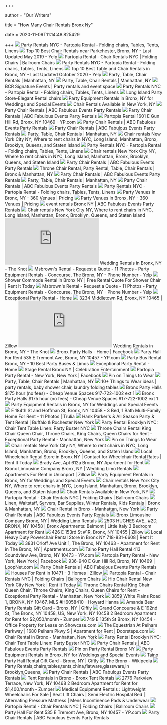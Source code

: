 +++
        
author = "Our Writers"
        
title = "How Many Chair Rentals Bronx Ny"
        
date = 2020-11-09T11:14:48.825429
        
+++
[ ![](https://partopiarental.com/wp-content/uploads/2019/04/table-slider-2.jpg)](https://partopiarental.com/wp-content/uploads/2019/04/table-slider-2.jpg) Party Rentals NYC - Partopia Rental - Folding chairs, Tables, Tents, Linens
[ ![](https://s3-media1.fl.yelpcdn.com/bphoto/1fxVcRnEMCjKLxlp6zuVeg/ls.jpg)](https://s3-media1.fl.yelpcdn.com/bphoto/1fxVcRnEMCjKLxlp6zuVeg/ls.jpg) Top 10 Best Chair Rentals near Parkchester, Bronx, NY - Last Updated May  2019 - Yelp
[ ![](https://partopiarental.com/wp-content/uploads/2019/04/Ghost.jpg)](https://partopiarental.com/wp-content/uploads/2019/04/Ghost.jpg) Partopia Rental - Chair Rentals NYC | Folding Chairs | Ballroom Chairs
[ ![](https://partopiarental.com/wp-content/uploads/2019/04/background-slider1.jpg)](https://partopiarental.com/wp-content/uploads/2019/04/background-slider1.jpg) Party Rentals NYC - Partopia Rental - Folding chairs, Tables, Tents, Linens
[ ![](https://s3-media0.fl.yelpcdn.com/bphoto/tWOjl-u_Me_eRrJIOHaugw/ls.jpg)](https://s3-media0.fl.yelpcdn.com/bphoto/tWOjl-u_Me_eRrJIOHaugw/ls.jpg) Top 10 Best Table and Chair Rentals in Bronx, NY - Last Updated October  2020 - Yelp
[ ![](https://www.abbottspartyrental.com/image/118963988.jpg)](https://www.abbottspartyrental.com/image/118963988.jpg) Party, Table, Chair Rentals | Manhattan, NY
[ ![](https://www.abbottspartyrental.com/image/133005952.jpg)](https://www.abbottspartyrental.com/image/133005952.jpg) Party, Table, Chair Rentals | Manhattan, NY
[ ![](http://bcrrental.com/home/wp-content/uploads/2015/05/header2.jpg)](http://bcrrental.com/home/wp-content/uploads/2015/05/header2.jpg) BCR Signature Events | Party rentals and event space
[ ![](https://partopiarental.com/wp-content/uploads/2020/01/silver-ballroom-white-cushion-min.jpg)](https://partopiarental.com/wp-content/uploads/2020/01/silver-ballroom-white-cushion-min.jpg) Party Rentals NYC - Partopia Rental - Folding chairs, Tables, Tents, Linens
[ ![](https://thebratshack.com/wp-content/uploads/2016/06/pinkyprincesschair.jpg)](https://thebratshack.com/wp-content/uploads/2016/06/pinkyprincesschair.jpg) Long Island Party Store-Elegant Rental chairs
[ ![](https://eventective-media.azureedge.net/2593520_md.jpg)](https://eventective-media.azureedge.net/2593520_md.jpg) Party Equipment Rentals in Bronx, NY for Weddings and Special Events
[ ![](https://allaffairs.com/imgs/product/47pRm1v0Sc39C8jk0xKoLg25lZBVZAdDNjEAMgY2q3aMT74rsW.jpg)](https://allaffairs.com/imgs/product/47pRm1v0Sc39C8jk0xKoLg25lZBVZAdDNjEAMgY2q3aMT74rsW.jpg) Chair Rentals Available in New York, NY
[ ![](https://www.abcfabulousevents.com/wp-content/uploads/2018/02/white-plastic-folding-chair.jpg)](https://www.abcfabulousevents.com/wp-content/uploads/2018/02/white-plastic-folding-chair.jpg) Party Chair Rentals | ABC Fabulous Events Party Rentals
[ ![](https://www.abcfabulousevents.com/wp-content/uploads/2018/02/white-resin-folding-chair.jpg)](https://www.abcfabulousevents.com/wp-content/uploads/2018/02/white-resin-folding-chair.jpg) Party Chair Rentals | ABC Fabulous Events Party Rentals
[ ![](https://i2.ypcdn.com/blob/8a84563e2a0c76377cce71364b70d5cd4a4ab189_400x260_crop.jpg)](https://i2.ypcdn.com/blob/8a84563e2a0c76377cce71364b70d5cd4a4ab189_400x260_crop.jpg) Partopia Rental 1601 E Gun Hill Rd, Bronx, NY 10469 - YP.com
[ ![](https://www.abcfabulousevents.com/wp-content/uploads/2018/02/white-chiavari-ballroom-chair.jpg)](https://www.abcfabulousevents.com/wp-content/uploads/2018/02/white-chiavari-ballroom-chair.jpg) Party Chair Rentals | ABC Fabulous Events Party Rentals
[ ![](https://www.abcfabulousevents.com/wp-content/uploads/2018/02/white-chiavari-barstool.jpg)](https://www.abcfabulousevents.com/wp-content/uploads/2018/02/white-chiavari-barstool.jpg) Party Chair Rentals | ABC Fabulous Events Party Rentals
[ ![](https://www.abbottspartyrental.com/image/133005943.png)](https://www.abbottspartyrental.com/image/133005943.png) Party, Table, Chair Rentals | Manhattan, NY
[ ![](https://cremerentals.com/itemimages/19t.jpg)](https://cremerentals.com/itemimages/19t.jpg) Chair rentals New York City NY, Where to rent chairs in NYC, Long Island,  Manhattan, Bronx, Brooklyn, Queens, and Staten Island
[ ![](https://partopiarental.com/wp-content/uploads/2019/04/gold-ballroom.jpg)](https://partopiarental.com/wp-content/uploads/2019/04/gold-ballroom.jpg) Party Rentals NYC - Partopia Rental - Folding chairs, Tables, Tents, Linens
[ ![](https://cremerentals.com/itemimages/10t.jpg)](https://cremerentals.com/itemimages/10t.jpg) Chair rentals New York City NY, Where to rent chairs in NYC, Long Island,  Manhattan, Bronx, Brooklyn, Queens, and Staten Island
[ ![](https://www.abcfabulousevents.com/wp-content/uploads/2019/05/Pink-Chiavari-Ballroom-Chair.jpg)](https://www.abcfabulousevents.com/wp-content/uploads/2019/05/Pink-Chiavari-Ballroom-Chair.jpg) Party Chair Rentals | ABC Fabulous Events Party Rentals
[ ![](https://www.abbottspartyrental.com/image/135149693.jpg)](https://www.abbottspartyrental.com/image/135149693.jpg) Throne Chair Rental, Party Rental, Table, Chair Rentals | Bronx &  Manhattan, NY
[ ![](https://www.abcfabulousevents.com/wp-content/uploads/2018/02/black-resin-folding-chair.jpg)](https://www.abcfabulousevents.com/wp-content/uploads/2018/02/black-resin-folding-chair.jpg) Party Chair Rentals | ABC Fabulous Events Party Rentals
[ ![](https://www.abbottspartyrental.com/image/133005941.jpg)](https://www.abbottspartyrental.com/image/133005941.jpg) Party, Table, Chair Rentals | Manhattan, NY
[ ![](https://www.abcfabulousevents.com/wp-content/uploads/2018/03/Ghost-Chair-Lucite.png)](https://www.abcfabulousevents.com/wp-content/uploads/2018/03/Ghost-Chair-Lucite.png) Party Chair Rentals | ABC Fabulous Events Party Rentals
[ ![](https://partopiarental.com/wp-content/uploads/2019/06/DZ-OLUS-Partopia-Rental-LLC-logo-final.jpg)](https://partopiarental.com/wp-content/uploads/2019/06/DZ-OLUS-Partopia-Rental-LLC-logo-final.jpg) Party Rentals NYC - Partopia Rental - Folding chairs, Tables, Tents, Linens
[ ![](https://eventective-media.azureedge.net/2439660_md.jpg)](https://eventective-media.azureedge.net/2439660_md.jpg) Party Venues in Bronx, NY - 360 Venues | Pricing
[ ![](https://eventective-media.azureedge.net/2439652_md.jpg)](https://eventective-media.azureedge.net/2439652_md.jpg) Party Venues in Bronx, NY - 360 Venues | Pricing
[ ![](https://www.abcfabulousevents.com/wp-content/uploads/2018/03/blog0015.jpg)](https://www.abcfabulousevents.com/wp-content/uploads/2018/03/blog0015.jpg) event rentals Bronx NY | ABC Fabulous Events Party Rentals
[ ![](https://cremerentals.com/itemimages/11t.jpg)](https://cremerentals.com/itemimages/11t.jpg) Chair rentals New York City NY, Where to rent chairs in NYC, Long Island,  Manhattan, Bronx, Brooklyn, Queens, and Staten Island
[ ![](https://media-api.xogrp.com/images/4d65e901-ee0c-4a04-9c82-3b4e8e002835~rs_400.h)](https://media-api.xogrp.com/images/4d65e901-ee0c-4a04-9c82-3b4e8e002835~rs_400.h) Wedding Rentals in Bronx, NY - The Knot
[ ![](https://s3-media0.fl.yelpcdn.com/bphoto/hKQnoidRFpny4tp7kuXtuw/ls.jpg)](https://s3-media0.fl.yelpcdn.com/bphoto/hKQnoidRFpny4tp7kuXtuw/ls.jpg) Msbrown's Rental - Request a Quote - 11 Photos - Party Equipment Rentals -  Concourse, The Bronx, NY - Phone Number - Yelp
[ ![](https://www.rentittoday.com/cmsAdmin/uploads/commode_012.jpg)](https://www.rentittoday.com/cmsAdmin/uploads/commode_012.jpg) Shower Commode Rental in Bronx NY | Free Rental Quote For Shower Chair |  Rent It Today
[ ![](https://s3-media0.fl.yelpcdn.com/bphoto/5IsnwOIZSa2cm8PaCqjbQg/l.jpg)](https://s3-media0.fl.yelpcdn.com/bphoto/5IsnwOIZSa2cm8PaCqjbQg/l.jpg) Msbrown's Rental - Request a Quote - 11 Photos - Party Equipment Rentals -  Concourse, The Bronx, NY - Phone Number - Yelp
[ ![](http://nebula.wsimg.com/89bae322c59f702214407e6e14236931?AccessKeyId=C7245BFDD59D428517FB&disposition=0&alloworigin=1)](http://nebula.wsimg.com/89bae322c59f702214407e6e14236931?AccessKeyId=C7245BFDD59D428517FB&disposition=0&alloworigin=1) Exceptional Party Rental - Home
[ ![](https://photos.zillowstatic.com/fp/c0ce32720c4d794e1c58bf336993635a-p_h.jpg)](https://photos.zillowstatic.com/fp/c0ce32720c4d794e1c58bf336993635a-p_h.jpg) 3234 Middletown Rd, Bronx, NY 10465 | Zillow
[ ![](https://media-api.xogrp.com/images/d4996c6a-31eb-4c0b-86fb-a6c988b6dcbe~rs_400.h)](https://media-api.xogrp.com/images/d4996c6a-31eb-4c0b-86fb-a6c988b6dcbe~rs_400.h) Wedding Rentals in Bronx, NY - The Knot
[ ![](https://lookaside.fbsbx.com/lookaside/crawler/media/?media_id=1920178534918454)](https://lookaside.fbsbx.com/lookaside/crawler/media/?media_id=1920178534918454) Bronx Party Halls - Home | Facebook
[ ![](https://i2.ypcdn.com/blob/5d4bf380d951f70d4eaf4d44b9ec250de5fa2553_400x260_crop.jpg)](https://i2.ypcdn.com/blob/5d4bf380d951f70d4eaf4d44b9ec250de5fa2553_400x260_crop.jpg) Party Hall For Rent 535 E Tremont Ave, Bronx, NY 10457 - YP.com
[ ![](https://www.partybusesnewyork.net/wp-content/uploads/2016/06/party-bus-rental.jpeg)](https://www.partybusesnewyork.net/wp-content/uploads/2016/06/party-bus-rental.jpeg) Party Bus Rental Bronx, NY - 10 Best Party Buses & Limos
[ ![](http://nebula.wsimg.com/b1e49232d2f3bba4c7384fe7d5f0bb04?AccessKeyId=C7245BFDD59D428517FB&disposition=0&alloworigin=1)](http://nebula.wsimg.com/b1e49232d2f3bba4c7384fe7d5f0bb04?AccessKeyId=C7245BFDD59D428517FB&disposition=0&alloworigin=1) Exceptional Party Rental - Home
[ ![](https://celebrationentertainment.com/wp-content/uploads/2015/08/stage-rental.jpg)](https://celebrationentertainment.com/wp-content/uploads/2015/08/stage-rental.jpg) Stage Rental Bronx NY | Celebration Entertainment
[ ![](https://lookaside.fbsbx.com/lookaside/crawler/media/?media_id=178037922250033)](https://lookaside.fbsbx.com/lookaside/crawler/media/?media_id=178037922250033) Partopia Party Rental - New York, New York | Facebook
[ ![](https://i.pinimg.com/originals/36/98/58/36985842612c3ba731b96c007cd43190.jpg)](https://i.pinimg.com/originals/36/98/58/36985842612c3ba731b96c007cd43190.jpg) Pin on Things to Wear
[ ![](https://www.abbottspartyrental.com/image/133005738.png)](https://www.abbottspartyrental.com/image/133005738.png) Party, Table, Chair Rentals | Manhattan, NY
[ ![](https://i.pinimg.com/236x/f0/e0/1d/f0e01d24638e2551cbba455214dc31cd--castle-party-wedding-outdoor-ceremony.jpg)](https://i.pinimg.com/236x/f0/e0/1d/f0e01d24638e2551cbba455214dc31cd--castle-party-wedding-outdoor-ceremony.jpg) 10+ Things to Wear ideas | party rentals, baby shower chair, laundry  folding tables
[ ![](http://www.bronxpartyhall.com/uploads/6/1/4/4/61443617/00s0s-hlvl94xoydo-600x450_2_orig.jpg)](http://www.bronxpartyhall.com/uploads/6/1/4/4/61443617/00s0s-hlvl94xoydo-600x450_2_orig.jpg) Bronx Party Halls $175 hour (no fees) - Cheap Venue Spaces 917-722-1002 ext  1
[ ![](http://www.bronxpartyhall.com/uploads/6/1/4/4/61443617/01414-dvrzgpf0ceg-600x450_1_orig.jpg)](http://www.bronxpartyhall.com/uploads/6/1/4/4/61443617/01414-dvrzgpf0ceg-600x450_1_orig.jpg) Bronx Party Halls $175 hour (no fees) - Cheap Venue Spaces 917-722-1002 ext  1
[ ![](https://eventective-media.azureedge.net/2642433_md.jpg)](https://eventective-media.azureedge.net/2642433_md.jpg) Party Equipment Rentals in Bronx, NY for Weddings and Special Events
[ ![](https://static.trulia-cdn.com/pictures/thumbs_6/ps.116/2/7/5/f/picture-uh=baa2176ad1ef5f449ebf944ceef3cdd-ps=275f29bdf32cd953e3b878b101b1dd6.jpg)](https://static.trulia-cdn.com/pictures/thumbs_6/ps.116/2/7/5/f/picture-uh=baa2176ad1ef5f449ebf944ceef3cdd-ps=275f29bdf32cd953e3b878b101b1dd6.jpg) E 184th St and Hoffman St, Bronx, NY 10458 - 3 Bed, 1 Bath Multi-Family  Home For Rent - 11 Photos | Trulia
[ ![](https://www.rentrightnow.com/content/images/Slider/2018/Furniture-Rentals.jpg)](https://www.rentrightnow.com/content/images/Slider/2018/Furniture-Rentals.jpg) Hank Parker's & All Season Party & Tent Rental | Buffalo & Rochester New  York
[ ![](https://www.partybuster.com/wp-content/uploads/2018/05/PartyBusterUSA.png)](https://www.partybuster.com/wp-content/uploads/2018/05/PartyBusterUSA.png) Party Rental Brooklyn NYC: Chair Tent Table Linen: Party Buster NYC
[ ![](http://nebula.wsimg.com/fb90da8591c5f03606abde0bebe7a181?AccessKeyId=C7245BFDD59D428517FB&disposition=0&alloworigin=1)](http://nebula.wsimg.com/fb90da8591c5f03606abde0bebe7a181?AccessKeyId=C7245BFDD59D428517FB&disposition=0&alloworigin=1) Throne Chairs Rental King Chair Queen Chair, Throne Chairs, King Chairs,  Queen Chairs for Rent - Exceptional Party Rental - Manhattan, New York
[ ![](https://i.pinimg.com/originals/a0/4d/44/a04d442562dd8a1c7226cd6e4476ada8.jpg)](https://i.pinimg.com/originals/a0/4d/44/a04d442562dd8a1c7226cd6e4476ada8.jpg) Pin on Things to Wear
[ ![](https://cremerentals.com/itemimages/14t.jpg)](https://cremerentals.com/itemimages/14t.jpg) Chair rentals New York City NY, Where to rent chairs in NYC, Long Island,  Manhattan, Bronx, Brooklyn, Queens, and Staten Island
[ ![](https://www.rentittoday.com/cmsAdmin/uploads/thumb/standardmanualwheelchair_003.jpg)](https://www.rentittoday.com/cmsAdmin/uploads/thumb/standardmanualwheelchair_003.jpg) Local Wheelchair Rental Store in Bronx NY | Contact for Wheelchair Rental  Rates | Rent It Today
[ ![](https://d2cc5bro5bu049.cloudfront.net/90021/35580910/large.jpg)](https://d2cc5bro5bu049.cloudfront.net/90021/35580910/large.jpg) Brady Ave, Apt 612a Bronx, NY Apartment for Rent
[ ![](https://silverstartransportation.com/wp-content/uploads/2019/06/shutterstock_622128659.jpg)](https://silverstartransportation.com/wp-content/uploads/2019/06/shutterstock_622128659.jpg) Bronx Limousine Company Bronx, NY | Wedding Limo Rentals
[ ![](https://photos.zillowstatic.com/fp/4606a7946d68d1f85854047316dfaba0-p_e.jpg)](https://photos.zillowstatic.com/fp/4606a7946d68d1f85854047316dfaba0-p_e.jpg) Apartments For Rent in Unionport | Zillow
[ ![](https://eventective-media.azureedge.net/1830759_md.jpg)](https://eventective-media.azureedge.net/1830759_md.jpg) Party Equipment Rentals in Bronx, NY for Weddings and Special Events
[ ![](https://cremerentals.com/itemimages/12t.jpg)](https://cremerentals.com/itemimages/12t.jpg) Chair rentals New York City NY, Where to rent chairs in NYC, Long Island,  Manhattan, Bronx, Brooklyn, Queens, and Staten Island
[ ![](https://allaffairs.com/imgs/product/wfD2dkyL56ut6JE7yAH5dqjUuBA3GnxSrNmKQGAgliwD2HPyzb.jpg)](https://allaffairs.com/imgs/product/wfD2dkyL56ut6JE7yAH5dqjUuBA3GnxSrNmKQGAgliwD2HPyzb.jpg) Chair Rentals Available in New York, NY
[ ![](https://partopiarental.com/wp-content/uploads/2019/04/gold-leather-throne.jpg)](https://partopiarental.com/wp-content/uploads/2019/04/gold-leather-throne.jpg) Partopia Rental - Chair Rentals NYC | Folding Chairs | Ballroom Chairs
[ ![](https://www.abbottspartyrental.com/image/133005975.jpg)](https://www.abbottspartyrental.com/image/133005975.jpg) Linen, Waitstaff, Servers, Bar Supplies, Winter Rentals, Kids Rentals |  Bronx & Manhattan, NY
[ ![](http://nebula.wsimg.com/fefa286fa56f97d26674aa5ab8b443c2?AccessKeyId=C7245BFDD59D428517FB&disposition=0&alloworigin=1)](http://nebula.wsimg.com/fefa286fa56f97d26674aa5ab8b443c2?AccessKeyId=C7245BFDD59D428517FB&disposition=0&alloworigin=1) Chair Rental in Bronx - Manhattan, New York
[ ![](https://www.abcfabulousevents.com/wp-content/uploads/2020/09/Silver-Infinite-Chair-with-Cream-Cushion.jpg)](https://www.abcfabulousevents.com/wp-content/uploads/2020/09/Silver-Infinite-Chair-with-Cream-Cushion.jpg) Party Chair Rentals | ABC Fabulous Events Party Rentals
[ ![](https://silverstartransportation.com/wp-content/uploads/2019/06/o-3.jpg)](https://silverstartransportation.com/wp-content/uploads/2019/06/o-3.jpg) Bronx Limousine Company Bronx, NY | Wedding Limo Rentals
[ ![](https://images.realty.mx/0869a9283df1d949c5c529286716e5ae/images/assets/3018_18120.jpg)](https://images.realty.mx/0869a9283df1d949c5c529286716e5ae/images/assets/3018_18120.jpg) 2503 HUGHES AVE., #2D, BRONX, NY 10458 | Bronx Apartments: Belmont | Little  Italy 3 Bedroom Apartment for Rent
[ ![](https://photos.zillowstatic.com/fp/e10d63f2f9cf5e2ea8503fea53c5f7d9-cc_ft_1536.jpg)](https://photos.zillowstatic.com/fp/e10d63f2f9cf5e2ea8503fea53c5f7d9-cc_ft_1536.jpg) 426 E 153rd St #1R, Bronx, NY 10455 | Zillow
[ ![](https://www.rentittoday.com/cmsAdmin/uploads/thumb/hdpoweredwheelchairrental_003.jpg)](https://www.rentittoday.com/cmsAdmin/uploads/thumb/hdpoweredwheelchairrental_003.jpg) Local Heavy Duty Powerchair Rental Store in Bronx NY 718-831-6608 | Rent It  Today
[ ![](https://images1.apartments.com/i2/j-PU0lnf93cwqL0tlxsJUul0A3uSib171vuxa9S4isI/111/3831-orloff-ave-unit-1-the-bronx-ny-primary-photo.jpg)](https://images1.apartments.com/i2/j-PU0lnf93cwqL0tlxsJUul0A3uSib171vuxa9S4isI/111/3831-orloff-ave-unit-1-the-bronx-ny-primary-photo.jpg) 3831 Orloff Ave Unit 1, The Bronx, NY 10463 - Apartment for Rent in The  Bronx, NY | Apartments.com
[ ![](https://i1.ypcdn.com/blob/f385a3cbd02b34b62a4e01e870999bc6a3c3dc28_400x260_crop.jpg)](https://i1.ypcdn.com/blob/f385a3cbd02b34b62a4e01e870999bc6a3c3dc28_400x260_crop.jpg) Taino Party Hall Rental 413 Soundview Ave, Bronx, NY 10473 - YP.com
[ ![](https://lookaside.fbsbx.com/lookaside/crawler/media/?media_id=2024430717610735)](https://lookaside.fbsbx.com/lookaside/crawler/media/?media_id=2024430717610735) Partopia Party Rental - New York, New York | Facebook
[ ![](https://images1.loopnet.com/i2/pnv5e4DNNY1dnDU-h9mwlIM7wQWJUKKLu0V8zsprQ5I/112/image.jpg)](https://images1.loopnet.com/i2/pnv5e4DNNY1dnDU-h9mwlIM7wQWJUKKLu0V8zsprQ5I/112/image.jpg) 936-940 E Gun Hill Rd, Bronx, NY 10469 | LoopNet.com
[ ![](https://www.abcfabulousevents.com/wp-content/uploads/2019/07/White-Washed-Distressed-Farm-Chair.jpg)](https://www.abcfabulousevents.com/wp-content/uploads/2019/07/White-Washed-Distressed-Farm-Chair.jpg) Party Chair Rentals | ABC Fabulous Events Party Rentals
[ ![](https://photos.zillowstatic.com/p_e/ISr9got6wy94bv0000000000.jpg)](https://photos.zillowstatic.com/p_e/ISr9got6wy94bv0000000000.jpg) Houses For Rent in 10471 - 3 Homes | Zillow
[ ![](https://partopiarental.com/wp-content/uploads/2019/04/White-on-White-Throne.jpg)](https://partopiarental.com/wp-content/uploads/2019/04/White-on-White-Throne.jpg) Partopia Rental - Chair Rentals NYC | Folding Chairs | Ballroom Chairs
[ ![](https://www.rentittoday.com/cmsAdmin/uploads/thumb/hip-chair_011.jpg)](https://www.rentittoday.com/cmsAdmin/uploads/thumb/hip-chair_011.jpg) Hip Chair Rental New York City New York | Rent It Today
[ ![](http://nebula.wsimg.com/ba8f175c9d9281deff9751282d2ef44d?AccessKeyId=C7245BFDD59D428517FB&disposition=0&alloworigin=1)](http://nebula.wsimg.com/ba8f175c9d9281deff9751282d2ef44d?AccessKeyId=C7245BFDD59D428517FB&disposition=0&alloworigin=1) Throne Chairs Rental King Chair Queen Chair, Throne Chairs, King Chairs,  Queen Chairs for Rent - Exceptional Party Rental - Manhattan, New York
[ ![](https://images.marketleader.com/houseimages/MLSLI/410/f_H6058410.jpg)](https://images.marketleader.com/houseimages/MLSLI/410/f_H6058410.jpg) 3859 White Plains Road 1, BRONX, NY 10467, MLS #H6058410 - Howard Hanna
[ ![](https://s3-media4.fl.yelpcdn.com/bphoto/ZKAN_1u4vvnPvtRyN358Hw/o.jpg)](https://s3-media4.fl.yelpcdn.com/bphoto/ZKAN_1u4vvnPvtRyN358Hw/o.jpg) Amanda Bear Party Rentals Gift Card - Bronx, NY | Giftly
[ ![](https://img.zumpercdn.com/294397725/1280x960?auto=format&w=392&h=360&fit=crop)](https://img.zumpercdn.com/294397725/1280x960?auto=format&w=392&h=360&fit=crop) Grand Concourse & E 192nd St, The Bronx, NY 10458, US, New York, NY 10458 2  Bedroom Apartment for Rent for $2,050/month - Zumper
[ ![](https://images1.showcase.com/i2/ZbJAFgKVp-0MFw1ZgyryPVwATVB4UFg9-hfbcKb9de8/116/image.jpg)](https://images1.showcase.com/i2/ZbJAFgKVp-0MFw1ZgyryPVwATVB4UFg9-hfbcKb9de8/116/image.jpg) 749 E 135th St Bronx, NY 10454 - Office Property for Lease on Showcase.com
[ ![](https://doorsteps-ar.rdcpix.com/19f78a99a4c634f82c461e1de2c7941fc-f4036095251o.jpg)](https://doorsteps-ar.rdcpix.com/19f78a99a4c634f82c461e1de2c7941fc-f4036095251o.jpg) The Equestrian At Pelham Parkway | 1680 Pelham Pkwy S | Apartment for Rent  | Doorsteps.com
[ ![](http://nebula.wsimg.com/4fec3005010eb0d3e76a1d29fa9c587b?AccessKeyId=C7245BFDD59D428517FB&disposition=0&alloworigin=1)](http://nebula.wsimg.com/4fec3005010eb0d3e76a1d29fa9c587b?AccessKeyId=C7245BFDD59D428517FB&disposition=0&alloworigin=1) Chair Rental in Bronx - Manhattan, New York
[ ![](https://www.partybuster.com/wp-content/uploads/2018/04/main-banner-min.jpg)](https://www.partybuster.com/wp-content/uploads/2018/04/main-banner-min.jpg) Party Rental Brooklyn NYC: Chair Tent Table Linen: Party Buster NYC
[ ![](https://www.abcfabulousevents.com/wp-content/uploads/2020/09/Gold-Infinite-Chair-with-Cream-Cushion.jpg)](https://www.abcfabulousevents.com/wp-content/uploads/2020/09/Gold-Infinite-Chair-with-Cream-Cushion.jpg) Party Chair Rentals | ABC Fabulous Events Party Rentals
[ ![](https://i.pinimg.com/originals/a4/a5/08/a4a508d2de8b958cb0d090016266f5ce.jpg)](https://i.pinimg.com/originals/a4/a5/08/a4a508d2de8b958cb0d090016266f5ce.jpg) Pin on Party Rental Bronx NY
[ ![](https://eventective-media.azureedge.net/2377086_md.jpg)](https://eventective-media.azureedge.net/2377086_md.jpg) Party Equipment Rentals in Bronx, NY for Weddings and Special Events
[ ![](https://s3-media3.fl.yelpcdn.com/bphoto/lyHJzvX3vcbj3Vi-B26LPg/o.jpg)](https://s3-media3.fl.yelpcdn.com/bphoto/lyHJzvX3vcbj3Vi-B26LPg/o.jpg) Taino Party Hall Rental Gift Card - Bronx, NY | Giftly
[ ![](https://upload.wikimedia.org/wikipedia/commons/2/24/Yankee_Stadium_001.JPG)](https://upload.wikimedia.org/wikipedia/commons/2/24/Yankee_Stadium_001.JPG) The Bronx - Wikipedia
[ ![](http://www.azpartyrentals.biz/image/133161990.jpg)](http://www.azpartyrentals.biz/image/133161990.jpg) Party Rentals,chairs,tables,tents,china,flatware,glassware,in  Brooklyn,Queens,
[ ![](https://www.abcfabulousevents.com/wp-content/uploads/2018/03/Ghost-Chair-Smoke.jpg)](https://www.abcfabulousevents.com/wp-content/uploads/2018/03/Ghost-Chair-Smoke.jpg) Party Chair Rentals | ABC Fabulous Events Party Rentals
[ ![](https://www.funnewyork.com/uploads/files/2012/03/atlas-party-rentals-tent-rental-ny.jpg)](https://www.funnewyork.com/uploads/files/2012/03/atlas-party-rentals-tent-rental-ny.jpg) Tent Rentals in Bronx - Bronx Tent Rentals
[ ![](https://img.zumpercdn.com/100088779/1280x960?auto=format&w=392&h=360&fit=crop)](https://img.zumpercdn.com/100088779/1280x960?auto=format&w=392&h=360&fit=crop) 2776 Parkview Terrace, New York, NY 10468 2 Bedroom Apartment for Rent for  $1,400/month - Zumper
[ ![](https://homepromedical.com/cart/images/rentals/GeriChairRental.jpg)](https://homepromedical.com/cart/images/rentals/GeriChairRental.jpg) Medical Equipment Rentals : Lightweight Wheelchairs For Sale | Seat Lift  Chairs | Semi Electric Hospital Bed | Alternating Pressure Mattress | Mens  Incontinence Pads & Underwear
[ ![](https://partopiarental.com/wp-content/uploads/2020/06/White-X-Back-Chair-1-150x150.jpg)](https://partopiarental.com/wp-content/uploads/2020/06/White-X-Back-Chair-1-150x150.jpg) Partopia Rental - Chair Rentals NYC | Folding Chairs | Ballroom Chairs
[ ![](https://i2.ypcdn.com/blob/4f114ba4517057b8e1a6f3a49d7972e497cdf090_240x125_crop.jpg)](https://i2.ypcdn.com/blob/4f114ba4517057b8e1a6f3a49d7972e497cdf090_240x125_crop.jpg) Party Hall For Rent 535 E Tremont Ave, Bronx, NY 10457 - YP.com
[ ![](https://www.abcfabulousevents.com/wp-content/uploads/2020/09/Gold-Infinite-Chair-with-Black-Cushion.jpg)](https://www.abcfabulousevents.com/wp-content/uploads/2020/09/Gold-Infinite-Chair-with-Black-Cushion.jpg) Party Chair Rentals | ABC Fabulous Events Party Rentals

